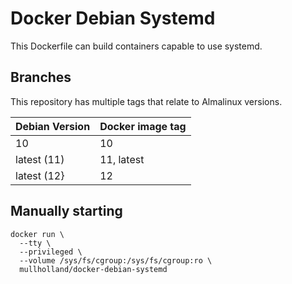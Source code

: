 Docker Debian Systemd
=====================

This Dockerfile can build containers capable to use systemd.

Branches
--------

This repository has multiple tags that relate to Almalinux versions.

|Debian Version|Docker image tag|
|--------------|-------------------|
|10            |10                 |
|latest (11)   |11, latest         |
|latest (12}   |12                 |

Manually starting
-----------------

```shell
docker run \
  --tty \
  --privileged \
  --volume /sys/fs/cgroup:/sys/fs/cgroup:ro \
  mullholland/docker-debian-systemd
```
